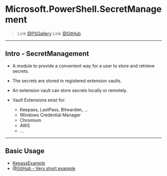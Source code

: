 # Microsoft.PowerShell.SecretManagement

> Link [@PSGallery](https://www.powershellgallery.com/packages/Microsoft.PowerShell.SecretManagement/1.1.2)
> Link [@GitHub](https://github.com/powershell/SecretManagement)

---

## Intro - SecretManagement

- A module to provide a convenient way for a user to store and retrieve secrets.
- The secrets are stored in registered extension vaults.
- An extension vault can store secrets locally or remotely.

- Vault Extensions exist for:
  - Keepass, LastPass, Bitwarden, ...
  - Windows Credential Manager
  - Chromium
  - AWS
  - ...

---

## Basic Usage

- [KepassExample](https://blog.workinghardinit.work/2021/05/12/keepass-secretmanagement-extension-vault/)
- [@GitHub - Very short example](https://github.com/JustinGrote/SecretManagement.KeePass)
